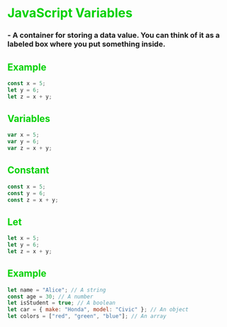 # <span style="color: #00D100">JavaScript Variables</span>

### - A container for storing a data value. You can think of it as a labeled box where you put something inside.

## <span style="color: #00D100">Example</span>

```javascript
const x = 5;
let y = 6;
let z = x + y;
```
## <span style="color: #00D100">Variables</span>

```javascript
var x = 5;
var y = 6;
var z = x + y;
```
## <span style="color: #00D100">Constant</span>

```javascript
const x = 5;
const y = 6;
const z = x + y;
```

## <span style="color: #00D100">Let</span>

```javascript
let x = 5;
let y = 6;
let z = x + y;
```

## <span style="color: #00D100">Example</span>

```javascript
let name = "Alice"; // A string
const age = 30; // A number
let isStudent = true; // A boolean
let car = { make: "Honda", model: "Civic" }; // An object
let colors = ["red", "green", "blue"]; // An array
```